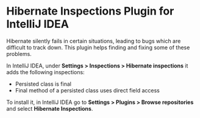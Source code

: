 <h1>Hibernate Inspections Plugin for IntelliJ IDEA</h1>

Hibernate silently fails in certain situations, leading to bugs which are difficult to track down.
This plugin helps finding and fixing some of these problems.
<br>

In IntelliJ IDEA, under <b>Settings > Inspections > Hibernate inspections</b> it adds the following inspections:
      <ul>
        <li>Persisted class is final</li>
        <li>Final method of a persisted class uses direct field access</li>
      </ul>

To install it, in IntelliJ IDEA go to <b>Settings > Plugins > Browse repositories</b> and select <b>Hibernate Inspections</b>.
